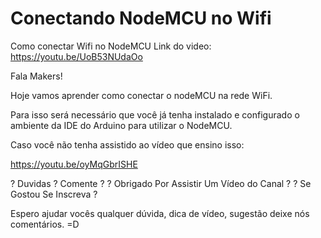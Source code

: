 # Conectando NodeMCU no Wifi
Como conectar Wifi no NodeMCU
Link do video: https://youtu.be/UoB53NUdaOo


Fala Makers!

Hoje vamos aprender como conectar o nodeMCU na rede WiFi. 

Para isso será necessário que você já tenha instalado e configurado o ambiente da IDE do Arduino para utilizar o NodeMCU.

Caso você não tenha assistido ao vídeo que ensino isso:

https://youtu.be/oyMqGbrISHE


? Duvidas ? Comente ?
? Obrigado Por Assistir Um Vídeo do Canal ? 
? Se Gostou Se Inscreva ?

Espero ajudar vocês qualquer dúvida, dica de vídeo, sugestão deixe nós comentários. =D
